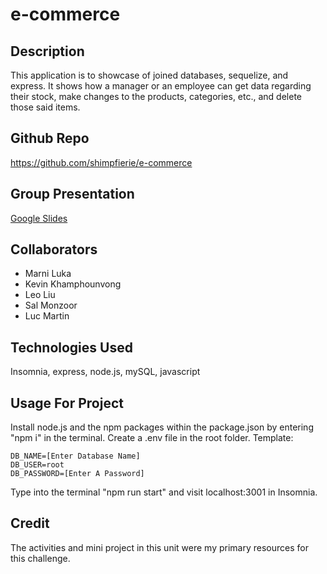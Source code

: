 # e-commerce

## Description
This application is to showcase of joined databases, sequelize, and express. It shows how a manager or an employee can get data regarding their stock, make changes to the products, categories, etc., and delete those said items.

## Github Repo

https://github.com/shimpfierie/e-commerce

## Group Presentation

[Google Slides](https://docs.google.com/presentation/d/1qRpD5RI6PBjzRn_QjX9RpiLesv6wshiSgdjEA7yMgfY/edit#slide=id.p)

## Collaborators

- Marni Luka
- Kevin Khamphounvong
- Leo Liu
- Sal Monzoor
- Luc Martin

## Technologies Used

Insomnia, express, node.js, mySQL, javascript

## Usage For Project

Install node.js and the npm packages within the package.json by entering "npm i" in the terminal.
Create a .env file in the root folder. Template:
```
DB_NAME=[Enter Database Name]
DB_USER=root
DB_PASSWORD=[Enter A Password]
```

Type into the terminal "npm run start" and visit localhost:3001 in Insomnia.

## Credit

The activities and mini project in this unit were my primary resources for this challenge.